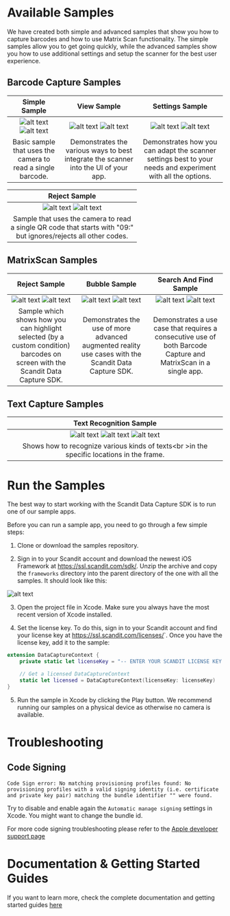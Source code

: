 # Available Samples

We have created both simple and advanced samples that show you how to capture barcodes and how to use Matrix Scan functionality.
The simple samples allow you to get going quickly, while the advanced samples show you how to use additional settings and setup the scanner for the best user experience.

## Barcode Capture Samples

|                               Simple Sample                              |                                View Sample                               |                             Settings Sample                              |
|:------------------------------------------------------------------------:|:------------------------------------------------------------------------:|:------------------------------------------------------------------------:|
| ![alt text](/images/sample-bc-simple-1.jpg?raw=true "Simple Sample") ![alt text](/images/sample-bc-simple-2.jpg?raw=true "Simple Sample") | ![alt text](/images/sample-bc-view-1.jpg?raw=true "View Sample") ![alt text](/images/sample-bc-view-2.jpg?raw=true "View Sample") | ![alt text](/images/sample-bc-settings-1.jpg?raw=true "Settings Sample") ![alt text](/images/sample-bc-settings-2.jpg?raw=true "Settings Sample") |
 Basic sample that uses the camera to read a single barcode.              | Demonstrates the various ways to best integrate the scanner into the UI of your app. | Demonstrates how you can adapt the scanner settings best to your needs and experiment with all the options. |

|                               Reject Sample                              |
|:------------------------------------------------------------------------:|
| ![alt text](/images/sample-bc-reject-1.jpg?raw=true "Reject Sample") ![alt text](/images/sample-bc-reject-2.jpg?raw=true "Reject Sample") |
 Sample that uses the camera to read<br> a single QR code that starts with "09:"<br> but ignores/rejects all other codes. |


## MatrixScan Samples

|                               Reject Sample                              |                               Bubble Sample                              |                          Search And Find Sample                          |
|:------------------------------------------------------------------------:|:------------------------------------------------------------------------:|:------------------------------------------------------------------------:|
| ![alt text](/images/sample-ms-reject-1.jpg?raw=true "Reject Sample") ![alt text](/images/sample-ms-reject-2.jpg?raw=true "Reject Sample") | ![alt text](/images/sample-ms-bubble-1.jpg?raw=true "Bubble Sample") ![alt text](/images/sample-ms-bubble-2.jpg?raw=true "Bubble Sample") | ![alt text](/images/sample-ms-saf-1.jpg?raw=true "Search") ![alt text](/images/sample-ms-saf-2.jpg?raw=true "Find") |
| Sample which shows how you can highlight selected (by a custom condition) barcodes on screen with the Scandit Data Capture SDK. | Demonstrates the use of more advanced augmented reality use cases with the Scandit Data Capture SDK. | Demonstrates a use case that requires a consecutive use of both Barcode Capture and MatrixScan in a single app. |


## Text Capture Samples

|                           Text Recognition Sample                        |
|:------------------------------------------------------------------------:|
| ![alt text](/images/sample-tc-textrecognition-1.png?raw=true "Text Recognition Sample - Scan Screen") ![alt text](/images/sample-tc-textrecognition-2.png?raw=true "Text Recognition Sample - Result Dialog") ![alt text](/images/sample-tc-textrecognition-3.png?raw=true "Text Recognition Sample - Settings Screen") |
| Shows how to recognize various kinds of texts<br \>in the specific locations in the frame. |


# Run the Samples

The best way to start working with the Scandit Data Capture SDK is to run one of our sample apps.

Before you can run a sample app, you need to go through a few simple steps:

  1. Clone or download the samples repository.
  
  2. Sign in to your Scandit account and download the newest iOS Framework at <https://ssl.scandit.com/sdk/>. Unzip the archive and copy the `frameworks` directory into the parent directory of the one with all the samples. It should look like this:
  
  ![alt text](/images/samples-libs-setup.png?raw=true "Frameworks setup")
  
  3. Open the project file in Xcode. Make sure you always have the most recent version of Xcode installed.
  
  4. Set the license key. To do this, sign in to your Scandit account and find your license key at <https://ssl.scandit.com/licenses/>`. Once you have the license key, add it to the sample:
  
  ```swift
  extension DataCaptureContext {
      private static let licenseKey = "-- ENTER YOUR SCANDIT LICENSE KEY HERE --"

      // Get a licensed DataCaptureContext
      static let licensed = DataCaptureContext(licenseKey: licenseKey)
  }
  ```
  
  5. Run the sample in Xcode by clicking the Play button. We recommend running our samples on a physical device as otherwise no camera is available.


# Troubleshooting

## Code Signing
	Code Sign error: No matching provisioning profiles found: No provisioning profiles with a valid signing identity (i.e. certificate and private key pair) matching the bundle identifier "" were found.
	
Try to disable and enable again the `Automatic manage signing` settings in Xcode. You might want to change the bundle id.

For more code signing troubleshooting please refer to the [Apple developer support page](https://help.apple.com/xcode/mac/current/#/dev60b6fbbc7)

# Documentation & Getting Started Guides

If you want to learn more, check the complete documentation and getting started guides [here](https://docs.scandit.com/data-capture-sdk/ios/)
